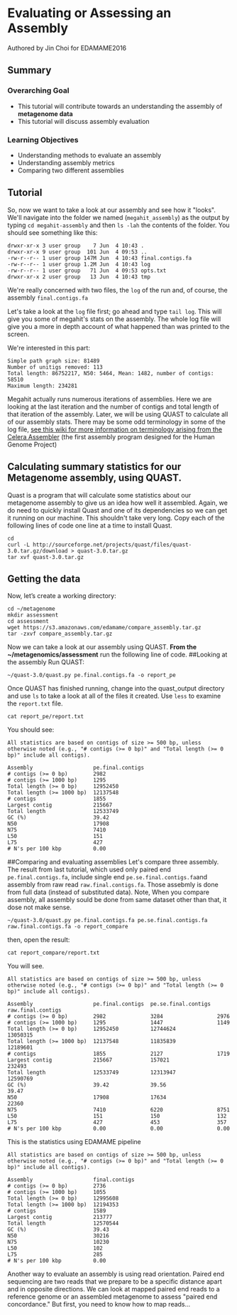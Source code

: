 # Evaluating or Assessing an Assembly 

Authored by Jin Choi for EDAMAME2016 

## Summary

### Overarching Goal
* This tutorial will contribute towards an understanding the assembly of **metagenome data**
* This tutorial will discuss assembly evaluation

### Learning Objectives
* Understanding methods to evaluate an assembly
* Understanding assembly metrics
* Comparing two different assemblies 

## Tutorial
So, now we want to take a look at our assembly and see how it "looks".  We'll navigate into the folder we named (`megahit_assembly`) as the output by typing `cd megahit-assembly` and then `ls -lah` the contents of the folder.  You should see something like this:

```
drwxr-xr-x 3 user group    7 Jun  4 10:43 .
drwxr-xr-x 9 user group  101 Jun  4 09:53 ..
-rw-r--r-- 1 user group 147M Jun  4 10:43 final.contigs.fa
-rw-r--r-- 1 user group 1.2M Jun  4 10:43 log
-rw-r--r-- 1 user group   71 Jun  4 09:53 opts.txt
drwxr-xr-x 2 user group   13 Jun  4 10:43 tmp
```

We're really concerned with two files, the `log` of the run and, of course, the assembly `final.contigs.fa`

Let's take a look at the `log` file first; go ahead and type `tail log`.  This will give you some of megahit's stats on the assembly.  The whole log file will give you a more in depth account of what happened than was printed to the screen.

We're interested in this part:

```
Simple path graph size: 81489
Number of unitigs removed: 113
Total length: 86752217, N50: 5464, Mean: 1482, number of contigs: 58510
Maximum length: 234281
```

Megahit actually runs numerous iterations of assemblies. Here we are looking at the last iteration and the number of contigs and total length of that iteration of the assembly. Later, we will be using QUAST to calculate all of our assembly stats.  There may be some odd terminology in some of the log file, [see this wiki for more information on terminology arising from the Celera Assembler](http://wgs-assembler.sourceforge.net/wiki/index.php/Celera_Assembler_Terminology) (the first assembly program designed for the Human Genome Project)


## Calculating summary statistics for our Metagenome assembly, using QUAST. 

Quast is a program that will calculate some statistics about our metagenome assembly to give us an idea how well it assembled. Again, we do need to quickly install Quast and one of its dependencies so we can get it running on our machine. This shouldn't take very long. Copy each of the following lines of code one line at a time to install Quast.
```
cd
curl -L http://sourceforge.net/projects/quast/files/quast-3.0.tar.gz/download > quast-3.0.tar.gz
tar xvf quast-3.0.tar.gz
```

## Getting the data
Now, let’s create a working directory:
```
cd ~/metagenome
mkdir assessment
cd assessment
wget https://s3.amazonaws.com/edamame/compare_assembly.tar.gz
tar -zxvf compare_assembly.tar.gz
```

Now we can take a look at our assembly using QUAST. **From the ~/metagenomics/assessment** run the following line of code. 
##Looking at the assembly
Run QUAST:
```
~/quast-3.0/quast.py pe.final.contigs.fa -o report_pe
```
Once QUAST has finished running, change into the quast_output directory and use `ls` to take a look at all of the files it created. Use `less` to examine the `report.txt` file. 
```
cat report_pe/report.txt
```
You should see:
```
All statistics are based on contigs of size >= 500 bp, unless otherwise noted (e.g., "# contigs (>= 0 bp)" and "Total length (>= 0 bp)" include all contigs).

Assembly                   pe.final.contigs
# contigs (>= 0 bp)        2982            
# contigs (>= 1000 bp)     1295            
Total length (>= 0 bp)     12952450        
Total length (>= 1000 bp)  12137548        
# contigs                  1855            
Largest contig             215667          
Total length               12533749        
GC (%)                     39.42           
N50                        17908           
N75                        7410            
L50                        151             
L75                        427             
# N's per 100 kbp          0.00 
```

##Comparing and evaluating assemblies 
Let's compare three assembly. The result from last tutorial, which used only paired end `pe.final.contigs.fa`, include single end `pe.se.final.contigs.fa`and assembly from raw read `raw.final.contigs.fa`. Those assebmly is done from full data (instead of substituted data). Note, When you compare assembly, all assembly sould be done from same dataset other than that, it dose not make sense. 
```
~/quast-3.0/quast.py pe.final.contigs.fa pe.se.final.contigs.fa raw.final.contigs.fa -o report_compare
```
then, open the result:
```
cat report_compare/report.txt
```
You will see.
```
All statistics are based on contigs of size >= 500 bp, unless otherwise noted (e.g., "# contigs (>= 0 bp)" and "Total length (>= 0 bp)" include all contigs).

Assembly                   pe.final.contigs  pe.se.final.contigs  raw.final.contigs
# contigs (>= 0 bp)        2982              3284                 2976             
# contigs (>= 1000 bp)     1295              1447                 1149             
Total length (>= 0 bp)     12952450          12744624             13050315         
Total length (>= 1000 bp)  12137548          11835839             12189601         
# contigs                  1855              2127                 1719             
Largest contig             215667            157021               232493           
Total length               12533749          12313947             12590769         
GC (%)                     39.42             39.56                39.47            
N50                        17908             17634                22360            
N75                        7410              6220                 8751             
L50                        151               150                  132              
L75                        427               453                  357              
# N's per 100 kbp          0.00              0.00                 0.00

```
This is the statistics using EDAMAME pipeline
```
All statistics are based on contigs of size >= 500 bp, unless otherwise noted (e.g., "# contigs (>= 0 bp)" and "Total length (>= 0 bp)" include all contigs).

Assembly                   final.contigs
# contigs (>= 0 bp)        2736         
# contigs (>= 1000 bp)     1055         
Total length (>= 0 bp)     12995608     
Total length (>= 1000 bp)  12194353     
# contigs                  1589         
Largest contig             213777       
Total length               12570544     
GC (%)                     39.43        
N50                        30216        
N75                        10230        
L50                        102          
L75                        285          
# N's per 100 kbp          0.00  
```

Another way to evaluate an assembly is using read orientation.  Paired end sequencing are two reads that we prepare to be a specific distance apart and in opposite directions.  We can look at mapped paired end reads to a reference genome or an assembled metagenome to assess "paired end concordance."  But first, you need to know how to map reads...

